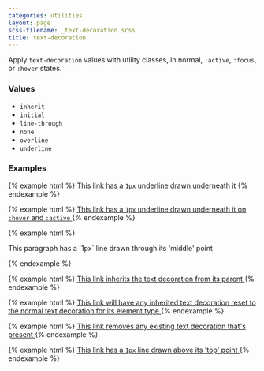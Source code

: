 ```yaml
---
categories: utilities
layout: page
scss-filename: _text-decoration.scss
title: text-decoration
---
```

Apply `text-decoration` values with utility classes, in normal, `:active`, `:focus`, or `:hover` states.

### Values
* `inherit`
* `initial`
* `line-through`
* `none`
* `overline`
* `underline`

### Examples
{% example html %}
<a class="u-text-decoration--underline" href="#">
  This link has a `1px` underline drawn underneath it
</a>
{% endexample %}

{% example html %}
<a class="u-text-decoration--underline--active u-text-decoration--underline--hover" href="#">
  This link has a `1px` underline drawn underneath it on `:hover` and `:active`
</a>
{% endexample %}

{% example html %}
<p class="u-text-decoration--line-through">
  This paragraph has a `1px` line drawn through its 'middle' point
</p>
{% endexample %}

{% example html %}
<a class="u-text-decoration--inherit" href="#">
  This link inherits the text decoration from its parent
</a>
{% endexample %}

{% example html %}
<a class="u-text-decoration--initial" href="#">
  This link will have any inherited text decoration reset to the normal text decoration for its element type
</a>
{% endexample %}

{% example html %}
<a class="u-text-decoration--none" href="#">
  This link removes any existing text decoration that's present
</a>
{% endexample %}

{% example html %}
<a class="u-text-decoration--overline" href="#">
  This link has a `1px` line drawn above its 'top' point
</a>
{% endexample %}
